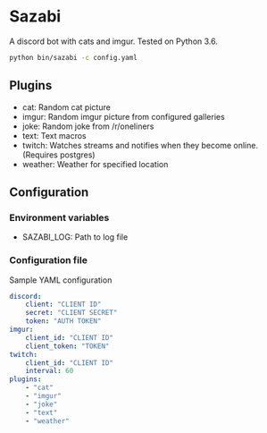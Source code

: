 Sazabi
======

A discord bot with cats and imgur. Tested on Python 3.6.

```bash
python bin/sazabi -c config.yaml
```

## Plugins
* cat: Random cat picture
* imgur: Random imgur picture from configured galleries
* joke: Random joke from /r/oneliners
* text: Text macros
* twitch: Watches streams and notifies when they become online.
  (Requires postgres)
* weather: Weather for specified location

## Configuration

### Environment variables
* SAZABI_LOG: Path to log file

### Configuration file
Sample YAML configuration
```yaml
discord:
    client: "CLIENT ID"
    secret: "CLIENT SECRET"
    token: "AUTH TOKEN"
imgur:
    client_id: "CLIENT ID"
    client_token: "TOKEN"
twitch:
    client_id: "CLIENT ID"
    interval: 60
plugins:
    - "cat"
    - "imgur"
    - "joke"
    - "text"
    - "weather"

```